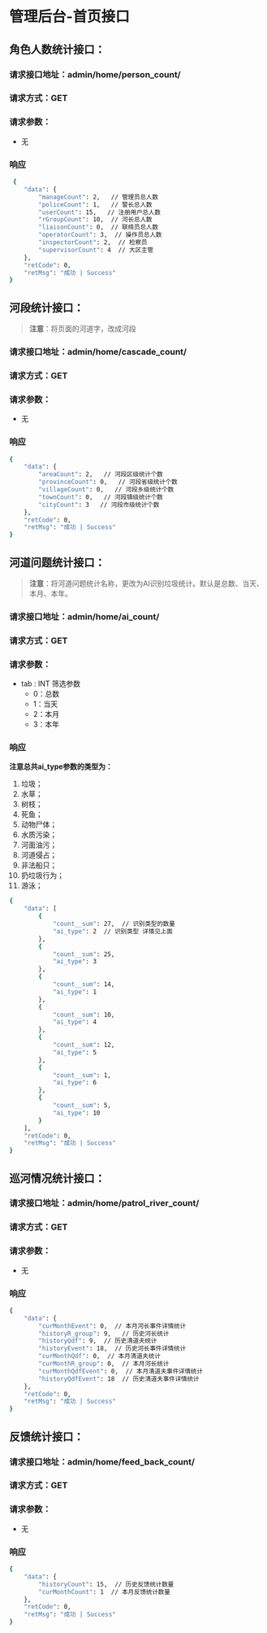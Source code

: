 # 管理后台-首页接口

## 角色人数统计接口：

### 请求接口地址：admin/home/person_count/

### 请求方式：GET

### 请求参数：

* 无

### 响应

```bash
 {
    "data": {
        "manageCount": 2,   // 管理员总人数
        "policeCount": 1,   // 警长总人数
        "userCount": 15,   // 注册用户总人数
        "rGroupCount": 10,  // 河长总人数
        "liaisonCount": 0,  // 联络员总人数
        "operatorCount": 3,  // 操作员总人数
        "inspectorCount": 2,  // 检察员
        "supervisorCount": 4  // 大区主管
    },
    "retCode": 0,
    "retMsg": "成功 | Success"
}
```

## 河段统计接口：

> **注意**：将页面的河道字，改成河段

### 请求接口地址：admin/home/cascade_count/

### 请求方式：GET

### 请求参数：

* 无

### 响应

```bash
{
    "data": {
        "areaCount": 2,   // 河段区级统计个数
        "provinceCount": 0,   // 河段省级统计个数
        "villageCount": 0,   // 河段乡级统计个数
        "townCount": 0,   // 河段镇级统计个数
        "cityCount": 3   // 河段市级统计个数
    },
    "retCode": 0,
    "retMsg": "成功 | Success"
}
```

## 河道问题统计接口：

> **注意**：将河道问题统计名称，更改为AI识别垃圾统计。默认是总数、当天、本月、本年。

### 请求接口地址：admin/home/ai_count/

### 请求方式：GET

### 请求参数：

* tab  : INT 筛选参数
  * 0：总数
  * 1：当天
  * 2：本月
  * 3：本年

### 响应

**注意总共ai_type参数的类型为：**

1. 垃圾；
2. 水草；
3. 树枝；
4. 死鱼；
5. 动物尸体；
6. 水质污染；
7. 河面油污；
8. 河道侵占；
9. 非法船只；
10. 扔垃圾行为；
11. 游泳；

```bash
{
    "data": [
        {
            "count__sum": 27,  // 识别类型的数量
            "ai_type": 2  // 识别类型 详情见上面
        },
        {
            "count__sum": 25,
            "ai_type": 3
        },
        {
            "count__sum": 14,
            "ai_type": 1
        },
        {
            "count__sum": 10,
            "ai_type": 4
        },
        {
            "count__sum": 12,
            "ai_type": 5
        },
        {
            "count__sum": 1,
            "ai_type": 6
        },
        {
            "count__sum": 5,
            "ai_type": 10
        }
    ],
    "retCode": 0,
    "retMsg": "成功 | Success"
}
```

## 巡河情况统计接口：

### 请求接口地址：admin/home/patrol_river_count/

### 请求方式：GET

### 请求参数：

* 无

### 响应

```bash
{
    "data": {
        "curMonthEvent": 0,  // 本月河长事件详情统计
        "historyR_group": 9,   // 历史河长统计
        "historyQdf": 9,  // 历史清道夫统计
        "historyEvent": 18,  // 历史河长事件详情统计
        "curMonthQdf": 0,  // 本月清道夫统计
        "curMonthR_group": 0,  // 本月河长统计
        "curMonthQdfEvent": 0,  // 本月清道夫事件详情统计
        "historyQdfEvent": 18  // 历史清道夫事件详情统计
    },
    "retCode": 0,
    "retMsg": "成功 | Success"
}
```

## 反馈统计接口：

### 请求接口地址：admin/home/feed_back_count/

### 请求方式：GET

### 请求参数：

* 无

### 响应

```bash
{
    "data": {
        "historyCount": 15,  // 历史反馈统计数量
        "curMonthCount": 1  // 本月反馈统计数量
    },
    "retCode": 0,
    "retMsg": "成功 | Success"
}
```

